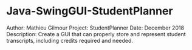 # Java-SwingGUI-StudentPlanner

Author: Mathieu Gilmour
Project: StudentPlanner
Date: December 2018
Description: Create a GUI that can properly store and 
			 represent student transcripts, including 
			 credits required and needed.
			 
			 
			 